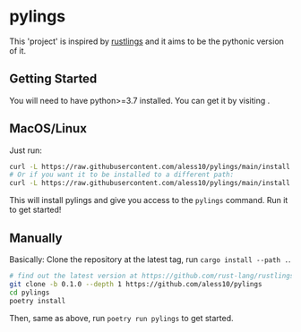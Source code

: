 # pylings

This 'project' is inspired by [rustlings](https://github.com/rust-lang/rustlings) and it aims to be the pythonic version of it.


## Getting Started

You will need to have python>=3.7 installed. You can get it by visiting [](https://www.python.org/downloads/).

## MacOS/Linux

Just run:

```bash
curl -L https://raw.githubusercontent.com/aless10/pylings/main/install.sh | bash
# Or if you want it to be installed to a different path:
curl -L https://raw.githubusercontent.com/aless10/pylings/main/install.sh | bash -s mypath/
```

This will install pylings and give you access to the `pylings` command. Run it to get started!


## Manually

Basically: Clone the repository at the latest tag, run `cargo install --path .`.

```bash
# find out the latest version at https://github.com/rust-lang/rustlings/releases/latest (on edit 5.3.0)
git clone -b 0.1.0 --depth 1 https://github.com/aless10/pylings
cd pylings
poetry install
```

Then, same as above, run `poetry run pylings` to get started.